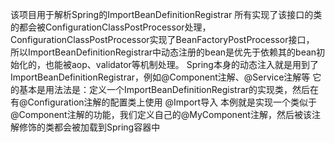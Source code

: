 该项目用于解析Spring的ImportBeanDefinitionRegistrar
所有实现了该接口的类的都会被ConfigurationClassPostProcessor处理，
ConfigurationClassPostProcessor实现了BeanFactoryPostProcessor接口，
所以ImportBeanDefinitionRegistrar中动态注册的bean是优先于依赖其的bean初始化的，也能被aop、validator等机制处理。
Spring本身的动态注入就是用到了ImportBeanDefinitionRegistrar，例如@Component注解、@Service注解等
它的基本是用法法是：定义一个ImportBeanDefinitionRegistrar的实现类，然后在有@Configuration注解的配置类上使用
@Import导入
本例就是实现一个类似于@Component注解的功能，我们定义自己的@MyComponent注解，然后被该注解修饰的类都会被加载到Spring容器中